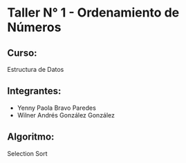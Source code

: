 # Taller N° 1 - Ordenamiento de Números

## Curso: 
Estructura de Datos

## Integrantes:
- Yenny Paola Bravo Paredes
- Wilner Andrés González González

## Algoritmo: 
Selection Sort
